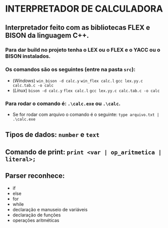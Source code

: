 # INTERPRETADOR DE CALCULADORA

## Interpretador feito com as bibliotecas FLEX e BISON da linguagem C++.

### Para dar build no projeto tenha o LEX ou o FLEX e o YACC ou o BISON instalados.
### Os comandos são os seguintes (entre na pasta `src`): 
- (*Windows*)
`win_bison -d calc.y`
`win_flex calc.l`
`gcc lex.yy.c calc.tab.c -o calc`
- (*Linux*)
`bison -d calc.y`
`flex calc.l`
`gcc lex.yy.c calc.tab.c -o calc`
### Para rodar o comando é: `.\calc.exe` ou `.\calc`.
- Se for rodar com arquivo o comando é o seguinte: `type arquivo.txt | .\calc.exe`

## Tipos de dados: `number` e `text`
## Comando de print: `print <var | op_aritmetica | literal>;`
## Parser reconhece:
- if
- else
- for
- while
- declaração e manuseio de variáveis
- declaração de funções
- operações aritméticas
